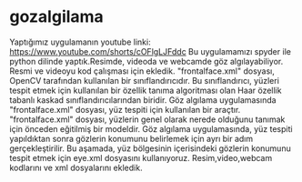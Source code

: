 # gozalgilama
Yaptığımız uygulamanın youtube linki:
https://www.youtube.com/shorts/cOFlgLJFddc
Bu uygulamamızı spyder ile python dilinde yaptık.Resimde, videoda ve webcamde göz algılayabiliyor.
Resmi ve videoyu kod çalışması için ekledik.
"frontalface.xml" dosyası, OpenCV tarafından kullanılan bir sınıflandırıcıdır. Bu sınıflandırıcı, yüzleri tespit etmek için kullanılan bir özellik tanıma algoritması olan Haar özellik tabanlı kaskad sınıflandırıcılarından biridir.
Göz algılama uygulamasında "frontalface.xml" dosyası, yüz tespiti için kullanılan bir araçtır. "frontalface.xml" dosyası, yüzlerin genel olarak nerede olduğunu tanımak için önceden eğitilmiş bir modeldir.
Göz algılama uygulamasında, yüz tespiti yapıldıktan sonra gözlerin konumunu belirlemek için ayrı bir adım gerçekleştirilir. Bu aşamada, yüz bölgesinin içerisindeki gözlerin konumunu tespit etmek için eye.xml dosyasını kullanıyoruz.
Resim,video,webcam kodlarını ve xml dosyalarını ekledik.
